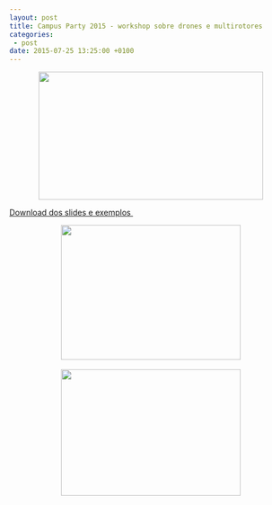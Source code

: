 ```yaml
---
layout: post
title: Campus Party 2015 - workshop sobre drones e multirotores
categories:
 - post
date: 2015-07-25 13:25:00 +0100
---
```


<div class="separator" style="clear: both; text-align: center;">
<a href="http://4.bp.blogspot.com/-nL-TXUeeCDM/VbN-4sotDhI/AAAAAAABK9Y/Vl66MpbT1tE/s1600/campus-party-recife-2015.jpg" imageanchor="1" style="margin-left: 1em; margin-right: 1em;"><img border="0" height="228" src="http://4.bp.blogspot.com/-nL-TXUeeCDM/VbN-4sotDhI/AAAAAAABK9Y/Vl66MpbT1tE/s400/campus-party-recife-2015.jpg" width="400"/></a></div>

  

<a href="https://bitbucket.org/murilorebelopontes/dronespersonalizados/downloads" target="_blank">Download dos slides e exemplos&nbsp;</a>  

  

<div class="separator" style="clear: both; text-align: center;">
<a href="http://3.bp.blogspot.com/-g5J1t8STWVo/Vcdpe2JcYkI/AAAAAAABLW4/_IJ56XryoPQ/s1600/IMG_20150809_114039.jpg" imageanchor="1" style="margin-left: 1em; margin-right: 1em;"><img border="0" height="240" src="http://3.bp.blogspot.com/-g5J1t8STWVo/Vcdpe2JcYkI/AAAAAAABLW4/_IJ56XryoPQ/s320/IMG_20150809_114039.jpg" width="320"/></a></div>

<div class="separator" style="clear: both; text-align: center;">
<br/></div>

<div class="separator" style="clear: both; text-align: center;">
<a href="http://2.bp.blogspot.com/-J0gykzCK70g/VdFW8AJQcUI/AAAAAAABLsY/GPu2hZmjHjw/s1600/certificado.jpg" imageanchor="1" style="margin-left: 1em; margin-right: 1em;"><img border="0" height="225" src="http://2.bp.blogspot.com/-J0gykzCK70g/VdFW8AJQcUI/AAAAAAABLsY/GPu2hZmjHjw/s320/certificado.jpg" width="320"/></a></div>

  